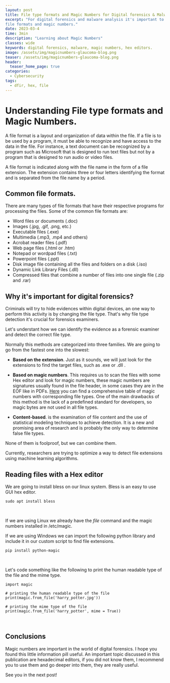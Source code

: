 ```yaml
---
layout: post
title: File type formats and Magic Numbers for Digital forensics & Malware Analysis
excerpt: "For digital forensics and malware analysis it's important to understand the concept of
file formats and magic numbers."
date: 2023-03-4
time: 3min
description: "Learning about Magic Numbers"
classes: wide
keywords: digital forensics, malware, magic numbers, hex editors.
image: /assets/img/magicnumbers-glaucoma-blog.png
teaser: /assets/img/magicnumbers-glaucoma-blog.png
header:
  teaser_home_page: true
categories:
  - Cybersecurity
tags:  
  - dfir, hex, file
---
```


# Understanding File type formats and Magic Numbers.

A file format is a layout and organization of data within the file. If a file is to be used by a program, it must be able to recognize and have access to the data in the file. For instance, a text document can be recognized by a program such as Microsoft that is designed to run text files but not by a program that is designed to run audio or video files.

A file format is indicated along with the file name in the form of a file extension. The extension contains three or four letters identifying the format and is separated from the file name by a period.

## Common file formats.

There are many types of file formats that have their respective programs for processing the files. Some of the common file formats are:

- Word files or documents (.doc)
- Images (.jpg, .gif, .png, etc.)
- Executable files (.exe)
- Multimedia (.mp3, .mp4 and others)
- Acrobat reader files (.pdf)
- Web page files (.html or .htm)
- Notepad or wordpad files (.txt)
- Powerpoint files (.ppt)
- Disk image file containing all the files and folders on a disk (.iso)
- Dynamic Link Library Files (.dll)
- Compressed files that combine a number of files into one single file (.zip and .rar)


## Why it's important for digital forensics?

Criminals will try to hide evidences within digital devices, an one way to perform this activity is by changing the file type. That's why file type detection it's crucial for forensics examiners.

Let's understant how we can identify the evidence as a forensic examiner and detect the correct file type.

Normally this methods are categorized into three families. We are going to go from the fastest one into the slowest:

- **Based on the extension**. Just as it sounds, we will just look for the extensions to find the target files, such as .exe or .dll .

- **Based on magic numbers**. This requires us to scan the files with some Hex editor and look for magic numbers, these magic numbers are signatures usually found in the file header, in some cases they are in the EOF like in PDFs. [Here](https://www.garykessler.net/library/file_sigs.html) you can find a comprehensive table of magic numbers with corresponding file types. One of the main drawbacks of this method is the lack of a predefined standard for developers, so magic bytes are not used in all file types.

- **Content-based**. is the examination of file content and the use of statistical modeling techniques to achieve detection. It is a new and promising area of research and is probably the only way to determine false file types.

None of them is foolproof, but we can combine them. 

Currently, researchers are trying to optimize a way to detect file extensions using machine learning algorithms.

## Reading files with a Hex editor

We are going to install bless on our linux system. Bless is an easy to use GUI hex editor.

```
sudo apt install bless
```
<br>

If we are using Linux we already have the *file* command and the magic numbers installed in /etc/magic.

If we are using Windows we can import the following python library and include it in our custom script to find file extensions.

```
pip install python-magic
```
<br>

Let's code something like the following to print the human readable type of the file and the mime type.

```
import magic
```
```
# printing the human readable type of the file
print(magic.from_file('harry_potter.jpg'))
```
```
# printing the mime type of the file
print(magic.from_file('harry_potter', mime = True))
```

<br>

## Conclusions

Magic numbers are important in the world of digital forensics. I hope you found this little information pill useful. 
An important topic discussed in this publication are hexadecimal editors, if you did not know them, I recommend you to use them and go deeper into them, they are really useful.

See you in the next post!
